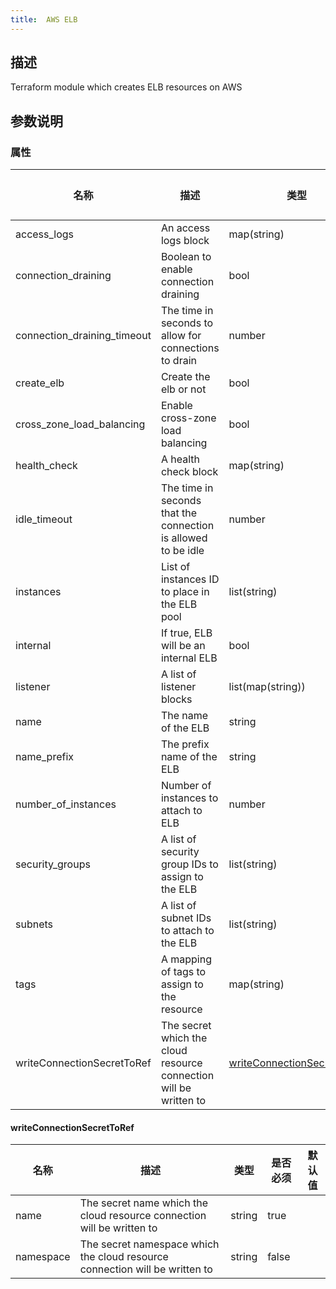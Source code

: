 ```yaml
---
title:  AWS ELB
---
```


## 描述

Terraform module which creates ELB resources on AWS

## 参数说明


### 属性

 名称 | 描述 | 类型 | 是否必须 | 默认值 
 ------------ | ------------- | ------------- | ------------- | ------------- 
 access_logs | An access logs block | map(string) | false |  
 connection_draining | Boolean to enable connection draining | bool | false |  
 connection_draining_timeout | The time in seconds to allow for connections to drain | number | false |  
 create_elb | Create the elb or not | bool | false |  
 cross_zone_load_balancing | Enable cross-zone load balancing | bool | false |  
 health_check | A health check block | map(string) | true |  
 idle_timeout | The time in seconds that the connection is allowed to be idle | number | false |  
 instances | List of instances ID to place in the ELB pool | list(string) | false |  
 internal | If true, ELB will be an internal ELB | bool | false |  
 listener | A list of listener blocks | list(map(string)) | true |  
 name | The name of the ELB | string | false |  
 name_prefix | The prefix name of the ELB | string | false |  
 number_of_instances | Number of instances to attach to ELB | number | false |  
 security_groups | A list of security group IDs to assign to the ELB | list(string) | true |  
 subnets | A list of subnet IDs to attach to the ELB | list(string) | true |  
 tags | A mapping of tags to assign to the resource | map(string) | false |  
 writeConnectionSecretToRef | The secret which the cloud resource connection will be written to | [writeConnectionSecretToRef](#writeConnectionSecretToRef) | false |  


#### writeConnectionSecretToRef

 名称 | 描述 | 类型 | 是否必须 | 默认值 
 ------------ | ------------- | ------------- | ------------- | ------------- 
 name | The secret name which the cloud resource connection will be written to | string | true |  
 namespace | The secret namespace which the cloud resource connection will be written to | string | false |  
